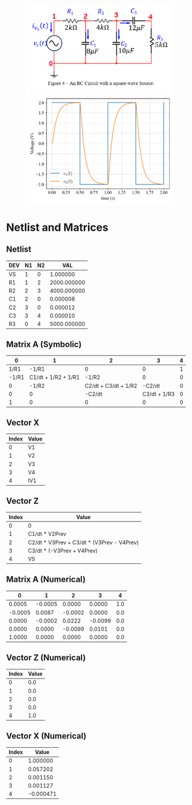 <p align="center">
      <img src="Assets/Figure3.png" width="400" />
      <img src="Outputs/SquareSourceOutput.png" width="400" />
</p>
    
# Netlist and Matrices

## Netlist

| DEV | N1 | N2 | VAL |
|-----|----|----|----------------|
| VS  | 1  | 0  | 1.000000       |
| R1  | 1  | 2  | 2000.000000    |
| R2  | 2  | 3  | 4000.000000    |
| C1  | 2  | 0  | 0.000008       |
| C2  | 3  | 0  | 0.000012       |
| C3  | 3  | 4  | 0.000010       |
| R3  | 0  | 4  | 5000.000000    |

## Matrix A (Symbolic)
| 0       | 1        | 2        | 3        | 4  |
|---------|-----------------------|-----------------------------|----------|---|
| 1/R1    | -1/R1                 | 0                           | 0        | 1 |
| -1/R1   | C1/dt + 1/R2 + 1/R1   | -1/R2                       | 0        | 0 |
| 0       | -1/R2                 | C2/dt + C3/dt + 1/R2        | -C2/dt   | 0 |
| 0       | 0                     | -C2/dt                      | C3/dt + 1/R3 | 0 |
| 1       | 0                     | 0                           | 0        | 0 |

## Vector X

| Index | Value  |
|-------|--------|
| 0     | V1     |
| 1     | V2     |
| 2     | V3     |
| 3     | V4     |
| 4     | IV1    |

## Vector Z

| Index | Value  |
|-------|---------------------------------------------------------------|
| 0     | 0                                                           |
| 1     | C1/dt * V2Prev                                              |
| 2     | C2/dt * V3Prev + C3/dt * (V3Prev - V4Prev)                  |
| 3     | C3/dt * (-V3Prev + V4Prev)                                  |
| 4     | VS                                                          |

## Matrix A (Numerical)

| 0       | 1        | 2        | 3        | 4  |
|---------|---------|---------|---------|----|
| 0.0005  | -0.0005 | 0.0000  | 0.0000  | 1.0 |
| -0.0005 | 0.0087  | -0.0002 | 0.0000  | 0.0 |
| 0.0000  | -0.0002 | 0.0222  | -0.0099 | 0.0 |
| 0.0000  | 0.0000  | -0.0099 | 0.0101  | 0.0 |
| 1.0000  | 0.0000  | 0.0000  | 0.0000  | 0.0 |

## Vector Z (Numerical)

| Index | Value |
|-------|------|
| 0     | 0.0  |
| 1     | 0.0  |
| 2     | 0.0  |
| 3     | 0.0  |
| 4     | 1.0  |

## Vector X (Numerical)

| Index | Value   |
|-------|---------|
| 0     | 1.000000 |
| 1     | 0.057202 |
| 2     | 0.001150 |
| 3     | 0.001127 |
| 4     | -0.000471 |
